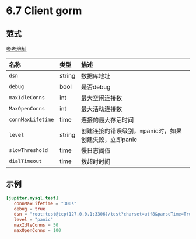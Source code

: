 # 6.7 Client gorm

## 范式

[参考地址](https://github.com/douyu/jupiter/tree/master/client/gorm/config.go)

| 名称                | 类型     | 描述                               |
| :---------------- | :----- | :------------------------------- |
| `dsn`             | string | 数据库地址                            |
| `debug`           | bool   | 是否debug                          |
| `maxIdleConns`    | int    | 最大空闲连接数                          |
| `MaxOpenConns`    | int    | 最大活动连接数                          |
| `connMaxLifetime` | time   | 连接的最大存活时间                        |
| `level`           | string | 创建连接的错误级别，=panic时，如果创建失败，立即panic |
| `slowThreshold`   | time   | 慢日志阈值                            |
| `dialTimeout`     | time   | 拨超时时间                            |

## 示例

```toml
[jupiter.mysql.test]
   connMaxLifetime = "300s"
   debug = true
   dsn = "root:test@tcp(127.0.0.1:3306)/test?charset=utf8&parseTime=True&loc=Local&readTimeout=1s&timeout=1s&writeTimeout=3s"
   level = "panic"
   maxIdleConns = 50
   maxOpenConns = 100
```
